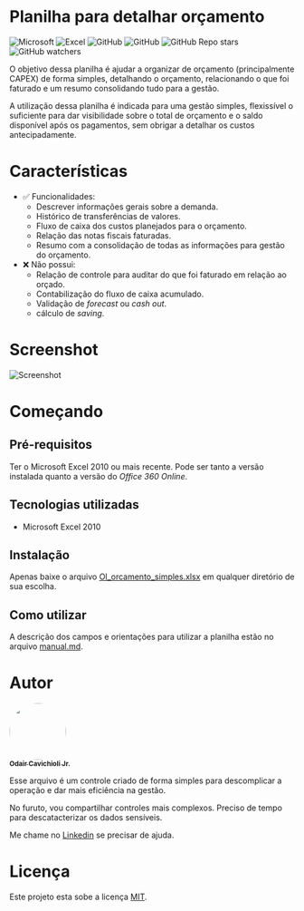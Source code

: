 # Planilha para detalhar orçamento
![Microsoft](https://img.shields.io/badge/Microsoft-666666?style=for-the-badge&logo=microsoft&logoColor=white)
![Excel](https://img.shields.io/badge/Microsoft_Excel-217346?style=for-the-badge&logo=microsoft-excel&logoColor=white)
![GitHub](https://img.shields.io/badge/language-Portugu%C3%AAs%20%5BPT--BR%5D-blue)
![GitHub](https://img.shields.io/github/license/cavichiolijr/excel_orcamento_capex_01)
![GitHub Repo stars](https://img.shields.io/github/stars/cavichiolijr/excel_orcamento_capex_01?style=social)
![GitHub watchers](https://img.shields.io/github/watchers/cavichiolijr/excel_orcamento_capex_01?style=social)

O objetivo dessa planilha é ajudar a organizar de orçamento (principalmente CAPEX) de forma simples, detalhando o orçamento, relacionando o que foi faturado e um resumo consolidando tudo para a gestão.

A utilização dessa planilha é indicada para uma gestão simples, flexissível o suficiente para dar visibilidade sobre o total de orçamento e o saldo disponível após os pagamentos, sem obrigar a detalhar os custos antecipadamente. 

# Características
- :white_check_mark: Funcionalidades:
    - Descrever informações gerais sobre a demanda.
    - Histórico de transferências de valores.
    - Fluxo de caixa dos custos planejados para o orçamento.
    - Relação das notas fiscais faturadas.
    - Resumo com a consolidação de todas as informações para gestão do orçamento.
- :x: Não possui:
    - Relação de controle para auditar do que foi faturado em relação ao orçado.
    - Contabilização do fluxo de caixa acumulado.
    - Validação de <i>forecast</i> ou <i>cash out</i>.
    - cálculo de <i>saving</i>.

# Screenshot
![Screenshot](../main/images/exemplo_layout.jpg)

# Começando
## Pré-requisitos
Ter o Microsoft Excel 2010 ou mais recente. Pode ser tanto a versão instalada quanto a versão do <i>Office 360 Online</i>.

## Tecnologias utilizadas
- Microsoft Excel 2010

## Instalação
Apenas baixe o arquivo [OI_orcamento_simples.xlsx](./OI_orcamento_simples.xlsx) em qualquer diretório de sua escolha.

## Como utilizar
A descrição dos campos e orientações para utilizar a planilha estão no arquivo [manual.md](./manual.md).

# Autor
<a href="https://github.com/cavichiolijr">
<img style="border-radius: 50%;" src="https://avatars.githubusercontent.com/u/66706945?v=4" width="100px;" alt=""/>
<br />
<sub><b>Odair Cavichioli Jr.</b></sub></a> <a href="https://github.com/cavichiolijr" title="Odair Cavichioli Jr."></a>

Esse arquivo é um controle criado de forma simples para descomplicar a operação e dar mais eficiência na gestão.

No furuto, vou compartilhar controles mais complexos. Preciso de tempo para descatacterizar os dados sensíveis.

Me chame no [Linkedin](https://br.linkedin.com/in/odair-cavichioli-jr) se precisar de ajuda. 

# Licença
Este projeto esta sobe a licença [MIT](./LICENSE).
